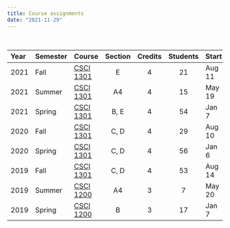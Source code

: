 ```yaml
---
title: Course assignments
date: "2021-11-29"
---
```


<br/>

Year | Semester | Course | Section | Credits | Students | Start | End
:--- | :--- | :--- | :---: | :---: | :---: | :--- | :---
2021 | Fall | [CSCI 1301][4] | E | 4 | 21 | Aug 11 | Dec 09
2021 | Summer | [CSCI 1301][3] | A4 | 4 | 15 | May 19 | Jul 14
2021 | Spring | [CSCI 1301][3] | B, E | 4 | 54 | Jan 7 | May 11
2020 | Fall | [CSCI 1301][3] | C, D | 4 | 29 | Aug 10 | Dec 10
2020 | Spring | [CSCI 1301][2] | C, D | 4 | 56 | Jan 6 | May 07
2019 | Fall | [CSCI 1301][2] | C, D | 4 | 53 | Aug 14 | Dec 12
2019 | Summer | [CSCI 1200][1] | A4 | 3 | 7 | May 20 | Jul 15
2019 | Spring | [CSCI 1200][1] | B | 3 | 17 | Jan 7 | May 9

[4]: http://catalog.augusta.edu/preview_course_nopop.php?catoid=40&coid=172387
[3]: http://catalog.augusta.edu/preview_course_nopop.php?catoid=38&coid=164076
[2]: http://catalog.augusta.edu/preview_course_nopop.php?catoid=37&coid=155753
[1]: http://catalog.augusta.edu/preview_course_nopop.php?catoid=37&coid=155751
